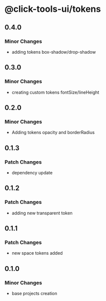# @click-tools-ui/tokens

## 0.4.0

### Minor Changes

- adding tokens box-shadow/drop-shadow

## 0.3.0

### Minor Changes

- creating custom tokens fontSize/lineHeight

## 0.2.0

### Minor Changes

- Adding tokens opacity and borderRadius

## 0.1.3

### Patch Changes

- dependency update

## 0.1.2

### Patch Changes

- adding new transparent token

## 0.1.1

### Patch Changes

- new space tokens added

## 0.1.0

### Minor Changes

- base projects creation
